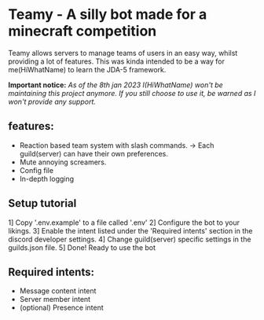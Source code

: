# Teamy - A silly bot made for a minecraft competition

Teamy allows servers to manage teams of users in an easy way, whilst providing a lot of features. This was kinda intended to be a way for me(HiWhatName) to learn the JDA-5 framework.

**Important notice:** *As of the 8th jan 2023 I(HiWhatName) won't be maintaining this project anymore. If you still choose to use it, be warned as I won't provide any support.*

## features:
- Reaction based team system with slash commands. -> Each guild(server) can have their own preferences.
- Mute annoying screamers.
- Config file
- In-depth logging

## Setup tutorial
1] Copy '.env.example' to a file called '.env'
2] Configure the bot to your likings.
3] Enable the intent listed under the 'Required intents' section in the discord developer settings.
4] Change guild(server) specific settings in the guilds.json file.
5] Done! Ready to use the bot

## Required intents:
- Message content intent
- Server member intent
- (optional) Presence intent
